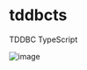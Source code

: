 # tddbcts
TDDBC TypeScript

![image](https://github.com/Greek-Academy/tddbcts/assets/219586/4450dfb9-e027-4365-8143-ed104408c5e6)


